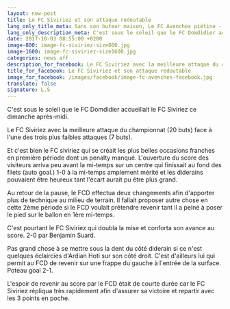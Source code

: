 ```yaml
---
layout: new-post
title: Le FC Siviriez et son attaque redoutable
lang_only_title_meta: Sans son buteur maison, Le FC Avenches piétine - 03/10/2017
lang_only_description_meta: C'est sous le soleil que le FC Domdidier accueillait le FC Siviriez ce dimanche après-midi.
date: 2017-10-03 08:55:00 +0200
image-800: image-fc-siviriez-size800.jpg
image-1600: image-fc-siviriez-size1600.jpg
categories: news aff
description_for_facebook: Le FC Siviriez avec la meilleure attaque du championnat (20 buts) face à l'une des trois plus faibles attaques (7 buts). 
title_for_facebook: Le FC Siviriez et son attaque redoutable
image_for_facebook: /images/facebook/image-fc-avenches-facebook.jpg
translate: false
signature: L.S
---
```

C'est sous le soleil que le FC Domdidier accueillait le FC Siviriez ce dimanche après-midi. 

Le FC Siviriez avec la meilleure attaque du championnat (20 buts) face à l'une des trois plus faibles attaques (7 buts). 

Et c'est bien le FC siviriez qui se créait les plus belles occasions franches en première période dont un penalty manqué. L'ouverture du score des visiteurs arriva peu avant la mi-temps sur un centre qui finissait au fond des filets (auto goal.) 1-0 à la mi-temps amplement mérité et les diderains pouvaient être heureux tant l'écart aurait pu être plus grand. 

Au retour de la pause, le FCD effectua deux changements afin d'apporter plus de technique au milieu de terrain. Il fallait proposer autre chose en cette 2ème période si le FCD voulait prétendre revenir tant il a peiné à poser le pied sur le ballon en  1ère mi-temps. 

C'est pourtant le FC Siviriez qui doubla la mise et conforta son avance au score. 2-0 par Benjamin Suard.

Pas grand chose à se mettre sous la dent du côté diderain si ce n'est quelques éclaircies d'Ardian Hoti sur son côté droit. C'est d'ailleurs lui qui permit au FCD de revenir sur une frappe du gauche à l'entrée de la surface. Poteau goal 2-1.

L'espoir de revenir au score par le FCD était de courte durée car le FC Siviriez répliqua très rapidement afin d'assurer sa victoire et repartir avec les 3 points en poche. 